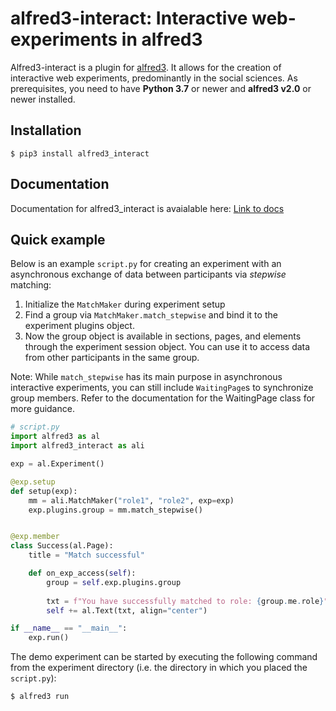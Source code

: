 # alfred3-interact: Interactive web-experiments in alfred3

Alfred3-interact is a plugin for [alfred3](https://github.com/ctreffe/alfred).
It allows for the creation of interactive web experiments, predominantly 
in the social sciences. As prerequisites,
you need to have **Python 3.7** or newer and **alfred3 v2.0** or newer installed.

## Installation

```
$ pip3 install alfred3_interact
```

## Documentation

Documentation for alfred3_interact is avaialable here: [Link to docs](https://jobrachem.github.io/alfred3-interact/build/html/index.html)

## Quick example

Below is an example `script.py` for creating an experiment with an
asynchronous exchange of data between participants via *stepwise* matching:

1. Initialize the `MatchMaker` during experiment setup
2. Find a group via `MatchMaker.match_stepwise` and bind it to the
   experiment plugins object.
3. Now the group object is available in sections, pages, and elements
   through the experiment session object. You can use it to access data
   from other participants in the same group.

Note: While `match_stepwise` has its main purpose in asynchronous interactive
experiments, you can still include `WaitingPage`s to synchronize group
members. Refer to the documentation for the WaitingPage class for more
guidance.

```python
# script.py
import alfred3 as al
import alfred3_interact as ali

exp = al.Experiment()

@exp.setup
def setup(exp):
    mm = ali.MatchMaker("role1", "role2", exp=exp)
    exp.plugins.group = mm.match_stepwise()


@exp.member
class Success(al.Page):
    title = "Match successful"

    def on_exp_access(self):
        group = self.exp.plugins.group
        
        txt = f"You have successfully matched to role: {group.me.role}"
        self += al.Text(txt, align="center")

if __name__ == "__main__":
    exp.run()
```

The demo experiment can be started by executing the following command
from the experiment directory (i.e. the directory in which you placed
the `script.py`):

```
$ alfred3 run
```